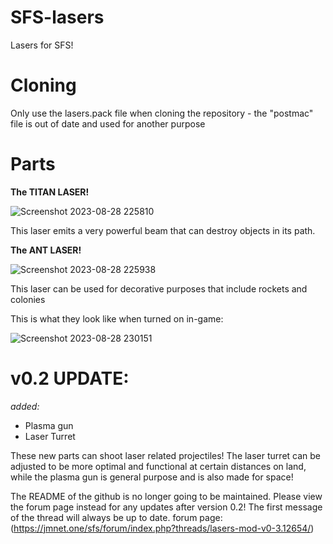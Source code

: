 # SFS-lasers
Lasers for SFS!

# Cloning
Only use the lasers.pack file when cloning the repository - the "postmac" file is out of date and used for another purpose

# Parts
**The TITAN LASER!**

![Screenshot 2023-08-28 225810](https://github.com/Wurnace/sfs-lasers/assets/122387227/6432e76a-28d9-4149-b783-ab754ad5dcdc)

This laser emits a very powerful beam that can destroy objects in its path.



**The ANT LASER!**

![Screenshot 2023-08-28 225938](https://github.com/Wurnace/sfs-lasers/assets/122387227/02c1ec61-93d2-47a2-a7c3-45dbb16b441c)

This laser can be used for decorative purposes that include rockets and colonies



This is what they look like when turned on in-game:

![Screenshot 2023-08-28 230151](https://github.com/Wurnace/sfs-lasers/assets/122387227/d98ba331-96a6-48cf-8e11-a2bf1395dcd6)

# v0.2 UPDATE:
*added:*
- Plasma gun
- Laser Turret

These new parts can shoot laser related projectiles!
The laser turret can be adjusted to be more optimal and functional at certain distances on land, while the plasma gun is general purpose and is also made for space!

The README of the github is no longer going to be maintained. Please view the forum page instead for any updates after version 0.2! The first message of the thread will always be up to date.
forum page: (https://jmnet.one/sfs/forum/index.php?threads/lasers-mod-v0-3.12654/)
